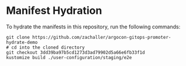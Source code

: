 # Manifest Hydration

To hydrate the manifests in this repository, run the following commands:

```shell
git clone https://github.com/zachaller/argocon-gitops-promoter-hydrate-demo
# cd into the cloned directory
git checkout 3dd39ba97b5cd1273d3ad79902d5a66e6fb33f1d
kustomize build ./user-configuration/staging/e2e
```
